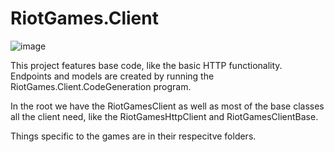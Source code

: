 # RiotGames.Client

![image](https://user-images.githubusercontent.com/3706841/147955249-2b8fac23-ccd3-4598-9abc-da4480be97df.png)

This project features base code, like the basic HTTP functionality. Endpoints and models are created by running the RiotGames.Client.CodeGeneration program.

In the root we have the RiotGamesClient as well as most of the base classes all the client need, like the RiotGamesHttpClient and RiotGamesClientBase.

Things specific to the games are in their respecitve folders.
